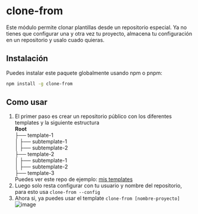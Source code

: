 # clone-from

Este módulo permite clonar plantillas desde un repositorio especial. Ya no tienes que configurar una y otra vez tu proyecto, almacena tu configuración en un repositorio y usalo cuado quieras.

## Instalación

Puedes instalar este paquete globalmente usando npm o pnpm:

```bash
npm install -g clone-from
```

## Como usar
1) El primer paso es crear un repositorio público con los diferentes templates y la siguiente estructura<br/>
**Root**<br/>
├── template-1<br/>
│ ├── subtemplate-1<br/>
│ ├── subtemplate-2<br/>
├── template-2<br/>
│ ├── subtemplate-1<br/>
│ ├── subtemplate-2<br/>
├── template-3<br/>
Puedes ver este repo de ejemplo: [mis templates](https://github.com/zenx5/templates)
2) Luego solo resta configurar con tu usuario y nombre del repositorio, para esto usa `clone-from --config`
3) Ahora si, ya puedes usar el template `clone-from [nombre-proyecto]` <br/>
   ![image](https://github.com/user-attachments/assets/ee4fcf8b-289a-47aa-9673-cc95a1cc823d)
